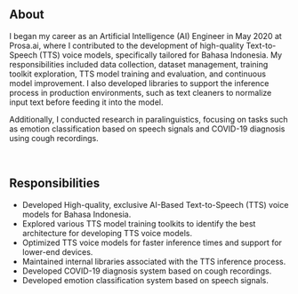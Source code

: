 ## About

I began my career as an Artificial Intelligence (AI) Engineer in May 2020 at Prosa.ai, where I contributed to the development of high-quality Text-to-Speech (TTS) voice models, specifically tailored for Bahasa Indonesia. My responsibilities included data collection, dataset management, training toolkit exploration, TTS model training and evaluation, and continuous model improvement. I also developed libraries to support the inference process in production environments, such as text cleaners to normalize input text before feeding it into the model.

Additionally, I conducted research in paralinguistics, focusing on tasks such as emotion classification based on speech signals and COVID-19 diagnosis using cough recordings.

<br/>

## Responsibilities

- Developed High-quality, exclusive AI-Based Text-to-Speech (TTS) voice models for Bahasa Indonesia.
- Explored various TTS model training toolkits to identify the best architecture for developing TTS voice models.
- Optimized TTS voice models for faster inference times and support for lower-end devices.
- Maintained internal libraries associated with the TTS inference process.
- Developed COVID-19 diagnosis system based on cough recordings.
- Developed emotion classification system based on speech signals.
